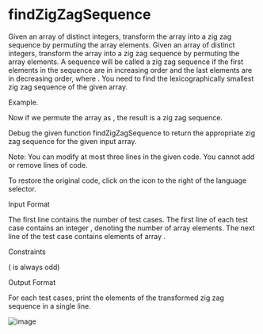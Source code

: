 # findZigZagSequence
Given an array of  distinct integers, transform the array into a zig zag sequence by permuting the array elements.
Given an array of  distinct integers, transform the array into a zig zag sequence by permuting the array elements. A sequence will be called a zig zag sequence if the first  elements in the sequence are in increasing order and the last  elements are in decreasing order, where . You need to find the lexicographically smallest zig zag sequence of the given array.

Example.


Now if we permute the array as , the result is a zig zag sequence.

Debug the given function findZigZagSequence to return the appropriate zig zag sequence for the given input array.

Note: You can modify at most three lines in the given code. You cannot add or remove lines of code.

To restore the original code, click on the icon to the right of the language selector.

Input Format

The first line contains  the number of test cases. The first line of each test case contains an integer , denoting the number of array elements. The next line of the test case contains  elements of array .

Constraints


 ( is always odd)

Output Format

For each test cases, print the elements of the transformed zig zag sequence in a single line.

![image](https://user-images.githubusercontent.com/43896389/218898700-876d6f0c-4b39-4f3b-9c29-30d8ecf9d1fe.png)
